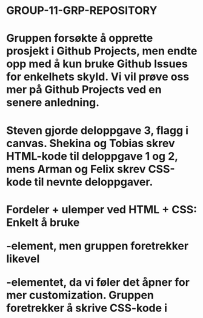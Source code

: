 # GROUP-11-GRP-REPOSITORY

# Gruppen forsøkte å opprette prosjekt i Github Projects, men endte opp med å kun bruke Github Issues for enkelhets skyld. Vi vil prøve oss mer på Github Projects ved en senere anledning.
# Steven gjorde deloppgave 3, flagg i canvas. Shekina og Tobias skrev HTML-kode til deloppgave 1 og 2, mens Arman og Felix skrev CSS-kode til nevnte deloppgaver.

# Fordeler + ulemper ved HTML + CSS: Enkelt å bruke <p>-element, men gruppen foretrekker likevel <div>-elementet, da vi føler det åpner for mer customization. Gruppen foretrekker å skrive CSS-kode i <style>-element i <head> fremfor å skrive CSS i hvert eneste HTML-element. Aller helst ville vi skrevet i en egen css-fil og linket den til HTML-filen.

# Fordeler + ulemper ved canvas: greit med layout, tungvint med farger ved at man må lage funksjoner.
